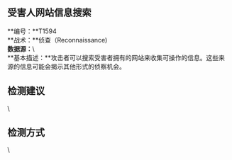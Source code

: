 ## 受害人网站信息搜索  
**编号：**T1594  
**战术：**侦查（Reconnaissance)  
**数据源：**\  
**基本描述：**攻击者可以搜索受害者拥有的网站来收集可操作的信息。这些来源的信息可能会揭示其他形式的侦察机会。  
## 检测建议  
\  
## 检测方式  
\